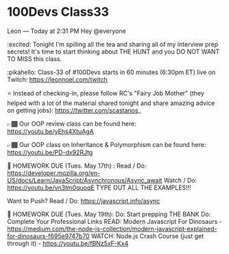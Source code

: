 # 100Devs Class33

Leon — Today at 2:31 PM
Hey @everyone 

:excited:  Tonight I'm spilling all the tea and sharing all of my interview prep secrets! It's time to start thinking about THE HUNT and you DO NOT WANT TO MISS this class.

:pikahello: Class-33 of #100Devs starts in 60 minutes (6:30pm ET) live on Twitch: https://leonnoel.com/twitch


⭐ Instead of checking-in, please follow RC's "Fairy Job Mother" (they helped with a lot of the material shared tonight and share amazing advice on getting jobs): https://twitter.com/scastanos_


👉🏾 Our OOP review class  can be found here: https://youtu.be/yEhs4XtuAgA

👉🏾 Our OOP class on Inheritance & Polymorphism can be found here: https://youtu.be/PD-dx92RJtg


📆  HOMEWORK DUE (Tues. May 17th) :
Read / Do: https://developer.mozilla.org/en-US/docs/Learn/JavaScript/Asynchronous/Async_await
Watch / Do: https://youtu.be/vn3tm0quoqE
TYPE OUT ALL THE EXAMPLES!!!

Want to Push?
Read / Do: https://javascript.info/async

📆 HOMEWORK DUE (Tues. May 19th):
Do: Start prepping THE BANK
Do: Complete Your Professional Links
READ: Modern Javascript For Dinosaurs - https://medium.com/the-node-js-collection/modern-javascript-explained-for-dinosaurs-f695e9747b70
WATCH: Node.js Crash Course (just get through it) - https://youtu.be/fBNz5xF-Kx4